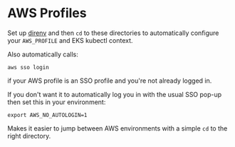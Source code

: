 # AWS Profiles

Set up [direnv](https://github.com/HariSekhon/Knowledge-Base/blob/main/direnv.md)
and then `cd` to these directories to automatically configure
your `AWS_PROFILE` and EKS kubectl context.

Also automatically calls:

```shell
aws sso login
```

if your AWS profile is an SSO profile and you're not already logged in.

If you don't want it to automatically log you in with the usual SSO pop-up then set this in your environment:

```shell
export AWS_NO_AUTOLOGIN=1
```

Makes it easier to jump between AWS environments with a simple `cd` to the right directory.

